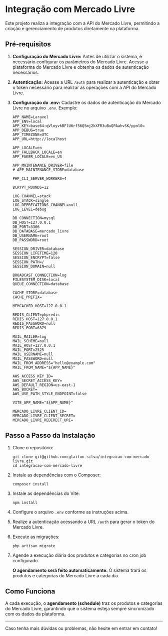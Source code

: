 
# Integração com Mercado Livre

Este projeto realiza a integração com a API do Mercado Livre, permitindo a criação e gerenciamento de produtos diretamente na plataforma.

## Pré-requisitos

1. **Configuração do Mercado Livre:**
   Antes de utilizar o sistema, é necessário configurar os parâmetros do Mercado Livre. Acesse a plataforma do Mercado Livre e obtenha os dados de autenticação necessários.

2. **Autenticação:**
   Acesse a URL `/auth` para realizar a autenticação e obter o token necessário para realizar as operações com a API do Mercado Livre.

3. **Configuração do .env:**
   Cadastre os dados de autenticação do Mercado Livre no arquivo `.env`. Exemplo:

   ```
   APP_NAME=Laravel
   APP_ENV=local
   APP_KEY=base64:qVloyvkBFlU6rf56QSmj2kXFR3uBuQPAahvSK/ppnl0=
   APP_DEBUG=true
   APP_TIMEZONE=UTC
   APP_URL=http://localhost
   
   APP_LOCALE=en
   APP_FALLBACK_LOCALE=en
   APP_FAKER_LOCALE=en_US
   
   APP_MAINTENANCE_DRIVER=file
   # APP_MAINTENANCE_STORE=database
   
   PHP_CLI_SERVER_WORKERS=4
   
   BCRYPT_ROUNDS=12
   
   LOG_CHANNEL=stack
   LOG_STACK=single
   LOG_DEPRECATIONS_CHANNEL=null
   LOG_LEVEL=debug
   
   DB_CONNECTION=mysql
   DB_HOST=127.0.0.1
   DB_PORT=3306
   DB_DATABASE=mercado_livre
   DB_USERNAME=root
   DB_PASSWORD=root
   
   SESSION_DRIVER=database
   SESSION_LIFETIME=120
   SESSION_ENCRYPT=false
   SESSION_PATH=/
   SESSION_DOMAIN=null
   
   BROADCAST_CONNECTION=log
   FILESYSTEM_DISK=local
   QUEUE_CONNECTION=database
   
   CACHE_STORE=database
   CACHE_PREFIX=
   
   MEMCACHED_HOST=127.0.0.1
   
   REDIS_CLIENT=phpredis
   REDIS_HOST=127.0.0.1
   REDIS_PASSWORD=null
   REDIS_PORT=6379
   
   MAIL_MAILER=log
   MAIL_SCHEME=null
   MAIL_HOST=127.0.0.1
   MAIL_PORT=2525
   MAIL_USERNAME=null
   MAIL_PASSWORD=null
   MAIL_FROM_ADDRESS="hello@example.com"
   MAIL_FROM_NAME="${APP_NAME}"
   
   AWS_ACCESS_KEY_ID=
   AWS_SECRET_ACCESS_KEY=
   AWS_DEFAULT_REGION=us-east-1
   AWS_BUCKET=
   AWS_USE_PATH_STYLE_ENDPOINT=false
   
   VITE_APP_NAME="${APP_NAME}"
   
   MERCADO_LIVRE_CLIENT_ID=
   MERCADO_LIVRE_CLIENT_SECRET=
   MERCADO_LIVRE_REDIRECT_URI=
   ```

## Passo a Passo da Instalação

1. Clone o repositório:

   ```
   git clone git@github.com:glaiton-silva/integracao-com-mercado-livre.git
   cd integracao-com-mercado-livre
   ```

2. Instale as dependências com o Composer:

   ```
   composer install
   ```

3. Instale as dependências do Vite:

   ```
   npm install
   ```

4. Configure o arquivo `.env` conforme as instruções acima.

5. Realize a autenticação acessando a URL `/auth` para gerar o token do Mercado Livre.

6. Execute as migrações:

   ```
   php artisan migrate
   ```

7. Agende a execução diária dos produtos e categorias no cron job configurado.

   **O agendamento será feito automaticamente.** O sistema trará os produtos e categorias do Mercado Livre a cada dia.

## Como Funciona

A cada execução, o **agendamento (schedule)** traz os produtos e categorias do Mercado Livre, garantindo que o sistema esteja sempre sincronizado com os dados da plataforma.

---

Caso tenha mais dúvidas ou problemas, não hesite em entrar em contato!
